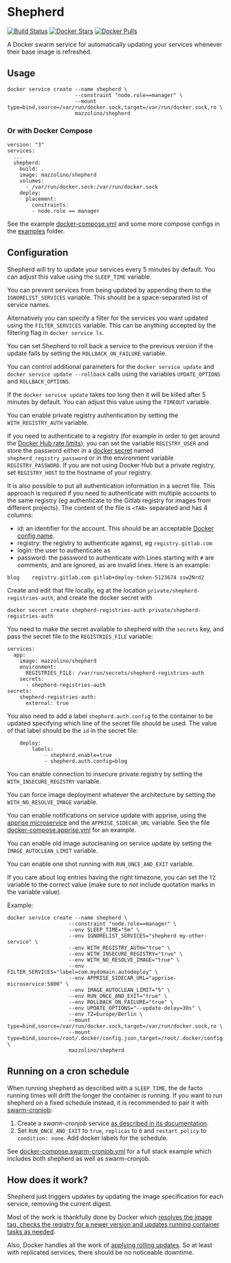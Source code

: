 # Shepherd

[![Build Status](https://ci.strahlungsfrei.de/api/badges/djmaze/shepherd/status.svg)](https://ci.strahlungsfrei.de/djmaze/shepherd)
[![Docker Stars](https://img.shields.io/docker/stars/mazzolino/shepherd.svg)](https://hub.docker.com/r/mazzolino/shepherd/) [![Docker Pulls](https://img.shields.io/docker/pulls/mazzolino/shepherd.svg)](https://hub.docker.com/r/mazzolino/shepherd/)

A Docker swarm service for automatically updating your services whenever their base image is refreshed.

## Usage

    docker service create --name shepherd \
                          --constraint "node.role==manager" \
                          --mount type=bind,source=/var/run/docker.sock,target=/var/run/docker.sock,ro \
                          mazzolino/shepherd

### Or with Docker Compose

    version: "3"
    services:
      ...
      shepherd:
        build: .
        image: mazzolino/shepherd
        volumes:
          - /var/run/docker.sock:/var/run/docker.sock
        deploy:
          placement:
            constraints:
            - node.role == manager

See the example [docker-compose.yml](docker-compose.yml) and some more compose configs in the [examples](examples) folder.

## Configuration

Shepherd will try to update your services every 5 minutes by default. You can adjust this value using the `SLEEP_TIME` variable.

You can prevent services from being updated by appending them to the `IGNORELIST_SERVICES` variable. This should be a space-separated list of service names.

Alternatively you can specify a filter for the services you want updated using the `FILTER_SERVICES` variable. This can be anything accepted by the filtering flag in `docker service ls`.

You can set Shepherd to roll back a service to the previous version if the update fails by setting the `ROLLBACK_ON_FAILURE` variable.

You can control additional parameters for the `docker service update` and `docker service update --rollback` calls using the variables `UPDATE_OPTIONS` and `ROLLBACK_OPTIONS`.

If the `docker service update` takes too long then it will be killed after 5 minutes by default. You can adjust this value using the `TIMEOUT` variable.

You can enable private registry authentication by setting the `WITH_REGISTRY_AUTH` variable.

If you need to authenticate to a registry (for example in order to get around the [Docker Hub rate limits](https://www.docker.com/increase-rate-limit)), you can set the variable `REGISTRY_USER` and store the password either in a [docker secret](https://docs.docker.com/engine/swarm/secrets/) named `shepherd_registry_password` or in the environment variable `REGISTRY_PASSWORD`. If you are not using Docker Hub but a private registry, set `REGISTRY_HOST` to the hostname of your registry.

It is also possible to put all authentication information in a secret file. This approach is required if you need to authenticate with multiple accounts to the same registry (eg authenticate to the Gitlab registry for images from different projects). The content of the file is `<TAB>` separated and has 4 columns:
* id: an identifier for the account. This should be an acceptable [Docker config name](https://docs.docker.com/engine/swarm/configs/).
* registry: the registry to authenticate against, eg `registry.gitlab.com`
* login: the user to authenticate as
* password: the password to authenticate with
Lines starting with `#` are comments, and are ignored, as are invalid lines.
Here is an example:
```
blog	registry.gitlab.com	gitlab+deploy-token-5123674	ssw2Nrd2
```
Create and edit that file locally, eg at the location `private/shepherd-registries-auth`, and create the docker secret with
```
docker secret create shepherd-registries-auth private/shepherd-registries-auth
```
You need to make the secret available to shepherd with the `secrets` key, and pass the secret file to the `REGISTRIES_FILE` variable:
```
services:
  app:
    image: mazzolino/shepherd
    environment:
      REGISTRIES_FILE: /var/run/secrets/shepherd-registries-auth
    secrets:
      - shepherd-registries-auth
secrets:
    shepherd-registries-auth:
      external: true
```
You also need to add a label `shepherd.auth.config` to the container to be updated specifying which line of the secret file should be used. The value of that label should be the `id` in the secret file:

```
    deploy:
        labels:
            - shepherd.enable=true
            - shepherd.auth.config=blog
```

You can enable connection to insecure private registry by setting the `WITH_INSECURE_REGISTRY` variable.

You can force image deployment whatever the architecture by setting the `WITH_NO_RESOLVE_IMAGE` variable.

You can enable notifications on service update with apprise, using the [apprise microservice](https://github.com/djmaze/apprise-microservice) and the `APPRISE_SIDECAR_URL` variable. See the file [docker-compose.apprise.yml](examples/docker-compose.apprise.yml) for an example.

You can enable old image autocleaning on service update by setting the `IMAGE_AUTOCLEAN_LIMIT` variable.

You can enable one shot running with `RUN_ONCE_AND_EXIT` variable.

If you care about log entries having the right timezone, you can set the `TZ` variable to the correct value (make sure to *not* include quotation marks in the variable value).

Example:

    docker service create --name shepherd \
                        --constraint "node.role==manager" \
                        --env SLEEP_TIME="5m" \
                        --env IGNORELIST_SERVICES="shepherd my-other-service" \
                        --env WITH_REGISTRY_AUTH="true" \
                        --env WITH_INSECURE_REGISTRY="true" \
                        --env WITH_NO_RESOLVE_IMAGE="true" \
                        --env FILTER_SERVICES="label=com.mydomain.autodeploy" \
                        --env APPRISE_SIDECAR_URL="apprise-microservice:5000" \
                        --env IMAGE_AUTOCLEAN_LIMIT="5" \
                        --env RUN_ONCE_AND_EXIT="true" \
                        --env ROLLBACK_ON_FAILURE="true" \
                        --env UPDATE_OPTIONS="--update-delay=30s" \
                        --env TZ=Europe/Berlin \
                        --mount type=bind,source=/var/run/docker.sock,target=/var/run/docker.sock,ro \
                        --mount type=bind,source=/root/.docker/config.json,target=/root/.docker/config.json,ro \
                        mazzolino/shepherd

## Running on a cron schedule

When running shepherd as described with a `SLEEP_TIME`, the de facto running times will drift the longer the container is running. If you want to run shepherd on a fixed schedule instead, it is recommended to pair it with [swarm-cronjob](https://github.com/crazy-max/swarm-cronjob):

1. Create a *swarm-cronjob* service [as described in its documentation](https://crazymax.dev/swarm-cronjob/install/docker/#usage).
2. Set `RUN_ONCE_AND_EXIT` to `true`, `replicas` to `0` and `restart_policy` to `condition: none`. Add docker labels for the schedule.

See [docker-compose.swarm-cronjob.yml](examples/docker-compose.swarm-cronjob.yml) for a full stack example which includes both shepherd as well as swarm-cronjob.

## How does it work?

Shepherd just triggers updates by updating the image specification for each service, removing the current digest.

Most of the work is thankfully done by Docker which [resolves the image tag, checks the registry for a newer version and updates running container tasks as needed](https://docs.docker.com/engine/swarm/services/#update-a-services-image-after-creation).

Also, Docker handles all the work of [applying rolling updates](https://docs.docker.com/engine/swarm/swarm-tutorial/rolling-update/). So at least with replicated services, there should be no noticeable downtime.
